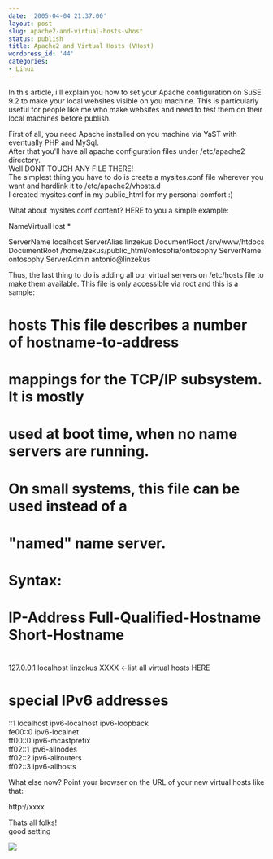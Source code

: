 ```yaml
---
date: '2005-04-04 21:37:00'
layout: post
slug: apache2-and-virtual-hosts-vhost
status: publish
title: Apache2 and Virtual Hosts (VHost)
wordpress_id: '44'
categories:
- Linux
---
```


In this article, i'll explain you how to set your Apache configuration on SuSE 9.2 to make your local websites visible on you machine. This is particularly useful for people like me who make websites and need to test them on their local machines before publish.  
  
First of all, you need Apache installed on you machine via YaST with eventually PHP and MySql.  
After that you'll have all apache configuration files under /etc/apache2 directory.  
Well DONT TOUCH ANY FILE THERE!  
The simplest thing you have to do is create a mysites.conf file wherever you want and hardlink it to /etc/apache2/vhosts.d  
I created mysites.conf in my public_html for my personal comfort :)  
  
What about mysites.conf content? HERE to you a simple example:  


>   
  
NameVirtualHost *  
  
<virtualhost>  
ServerName localhost  
ServerAlias linzekus  
DocumentRoot /srv/www/htdocs  
</virtualhost>  
  
<virtualhost>  
DocumentRoot /home/zekus/public_html/ontosofia/ontosophy  
ServerName ontosophy  
ServerAdmin antonio@linzekus  
</virtualhost>  
  


  
Thus, the last thing to do is adding all our virtual servers on /etc/hosts file to make them available. This file is only accessible via root and this is a sample:  


>   
#  
# hosts         This file describes a number of hostname-to-address  
#               mappings for the TCP/IP subsystem.  It is mostly  
#               used at boot time, when no name servers are running.  
#               On small systems, this file can be used instead of a  
#               "named" name server.  
# Syntax:  
#  
# IP-Address  Full-Qualified-Hostname  Short-Hostname  
#  
  
127.0.0.1       localhost linzekus XXXX <-list all virtual hosts HERE  
# special IPv6 addresses  
::1  localhost ipv6-localhost ipv6-loopback  
fe00::0         ipv6-localnet  
ff00::0         ipv6-mcastprefix  
ff02::1         ipv6-allnodes  
ff02::2         ipv6-allrouters  
ff02::3         ipv6-allhosts  


  
What else now? Point your browser on the URL of your new virtual hosts like that:  
  


http://xxxx  


  
Thats all folks!  
good setting

[![](http://www.feedburner.com/fb/images/pub/flchklt.gif)](http://feeds.feedburner.com/zekussuse)

